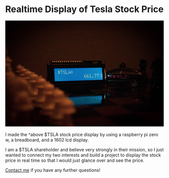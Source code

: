 # Realtime Display of Tesla Stock Price
<img src="$TSLA Stock Display.jpg" alt="Tesla Display Picture">

I made the ^above $TSLA stock price display by using a raspberry pi zero w, a breadboard, and a 1602 lcd display. 

I am a $TSLA shareholder and believe very strongly in their mission, so I just wanted to connect my two interests and build a project to display the stock price in real time so that I would just glance over and see the price. 

<a href="mailto:juliagersey@gmail.com">Contact me</a> if you have any further questions!

